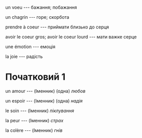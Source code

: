 un voeu --- бажання; побажання



un chagrin --- горе; скорбота



prendre à coeur --- приймати близько до серця



avoir le coeur gros;
avoir le coeur lourd --- мати важке серце



une émotion --- емоція



la joie --- радість



# Початковий 1
un amour --- (Іменник)
(одна) *любов*



un espoir --- (Іменник)
(одна) *надія*



le soin --- (Іменник)
*піклування*



la peur --- (Іменник)
*страх*



la colère --- (Іменник)
*гнів*